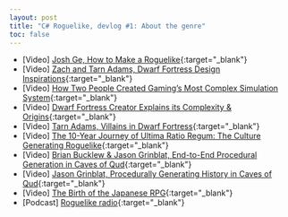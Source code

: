 ```yaml
---
layout: post
title: "C# Roguelike, devlog #1: About the genre"
toc: false
---
```


- \[Video\] [Josh Ge, How to Make a Roguelike](https://youtu.be/jviNpRGuCIU){:target="_blank"}
- \[Video\] [Zach and Tarn Adams, Dwarf Fortress Design Inspirations](https://youtu.be/Zh6dnx9FM1g){:target="_blank"}
- \[Video\] [How Two People Created Gaming’s Most Complex Simulation System](https://youtu.be/1ieGQ_YddX0){:target="_blank"}
- \[Video\] [Dwarf Fortress Creator Explains its Complexity & Origins](https://youtu.be/VAhHkJQ3KgY){:target="_blank"}
- \[Video\] [Tarn Adams, Villains in Dwarf Fortress](https://youtu.be/4-7TtPX5uhg){:target="_blank"}
- \[Video\] [The 10-Year Journey of Ultima Ratio Regum: The Culture Generating Roguelike](https://youtu.be/giIIoIKntnw){:target="_blank"}
- \[Video\] [Brian Bucklew & Jason Grinblat, End-to-End Procedural Generation in Caves of Qud](https://youtu.be/jV-DZqdKlnE){:target="_blank"}
- \[Video\] [Jason Grinblat, Procedurally Generating History in Caves of Qud](https://youtu.be/H0sLa1y3BW4){:target="_blank"}
- \[Video\] [The Birth of the Japanese RPG](https://youtu.be/fJiwn8iXqOI){:target="_blank"}
- \[Podcast\] [Roguelike radio](http://www.roguelikeradio.com/){:target="_blank"}
